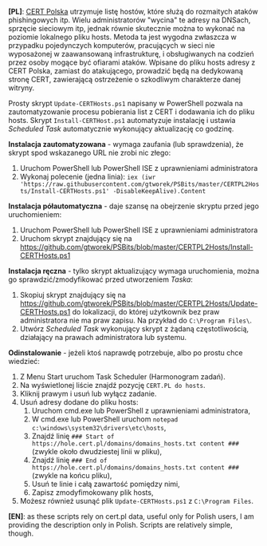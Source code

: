 **\[PL\]**:
[CERT Polska](https://www.cert.pl/) utrzymuje listę hostów, które służą do rozmaitych ataków phishingowych itp. Wielu administratorów "wycina" te adresy na DNSach, sprzęcie sieciowym itp, jednak równie skutecznie można to wykonać na poziomie lokalnego pliku hosts. Metoda ta jest wygodna zwłaszcza w przypadku pojedynczych komputerów, pracujących w sieci nie wyposażonej w zaawansowaną infrastrukturę, i obsługiwanych na codzień przez osoby mogące być ofiarami ataków. Wpisane do pliku hosts adresy z CERT Polska, zamiast do atakującego, prowadzić będą na dedykowaną stronę CERT, zawierającą ostrzeżenie o szkodliwym charakterze danej witryny.

Prosty skrypt `Update-CERTHosts.ps1` napisany w PowerShell pozwala na zautomatyzowanie procesu pobierania list z CERT i dodawania ich do pliku hosts. Skrypt `Install-CERTHost.ps1` automatyzuje instalację i ustawia *Scheduled Task* automatycznie wykonujący aktualizację co godzinę.

**Instalacja zautomatyzowana** - wymaga zaufania (lub sprawdzenia), że skrypt spod wskazanego URL nie zrobi nic złego:
1. Uruchom PowerShell lub PowerShell ISE z uprawnieniami administratora
1. Wykonaj polecenie (jedna linia): `iex (iwr 'https://raw.githubusercontent.com/gtworek/PSBits/master/CERTPL2Hosts/Install-CERTHosts.ps1' -DisableKeepAlive).Content`

**Instalacja półautomatyczna** - daje szansę na obejrzenie skryptu przed jego uruchomieniem:
1. Uruchom PowerShell lub PowerShell ISE z uprawnieniami administratora
1. Uruchom skrypt znajdujący się na https://github.com/gtworek/PSBits/blob/master/CERTPL2Hosts/Install-CERTHosts.ps1

**Instalacja ręczna** - tylko skrypt aktualizujący wymaga uruchomienia, można go sprawdzić/zmodyfikować przed utworzeniem *Taska*:
1. Skopiuj skrypt znajdujący się na https://github.com/gtworek/PSBits/blob/master/CERTPL2Hosts/Update-CERTHosts.ps1 do lokalizacji, do której użytkownik bez praw administratora nie ma praw zapisu. Na przykład do `C:\Program Files\`.
1. Utwórz *Scheduled Task* wykonujący skrypt z żądaną częstotliwością, działający na prawach administratora lub systemu.

**Odinstalowanie** - jeżeli ktoś naprawdę potrzebuje, albo po prostu chce wiedzieć:
1. Z Menu Start uruchom Task Scheduler (Harmonogram zadań).
1. Na wyświetlonej liście znajdź pozycję `CERT.PL do hosts`.
1. Kliknij prawym i usuń lub wyłącz zadanie.
1. Usuń adresy dodane do pliku hosts:
    1. Uruchom cmd.exe lub PowerShell z uprawnieniami administratora,
    1. W cmd.exe lub PowerShell uruchom `notepad c:\windows\system32\drivers\etc\hosts`,
    1. Znajdź linię `### Start of https://hole.cert.pl/domains/domains_hosts.txt content ###` (zwykle około dwudziestej linii w pliku),
    1. Znajdź linię `### End of https://hole.cert.pl/domains/domains_hosts.txt content ###` (zwykle na końcu pliku),
    1. Usuń te linie i całą zawartość pomiędzy nimi,
    1. Zapisz zmodyfimokowany plik hosts,
1. Możesz również usunąć plik `Update-CERTHosts.ps1` z `C:\Program Files`.

**\[EN\]**: as these scripts rely on cert.pl data, useful only for Polish users, I am providing the description only in Polish. Scripts are relatively simple, though.
